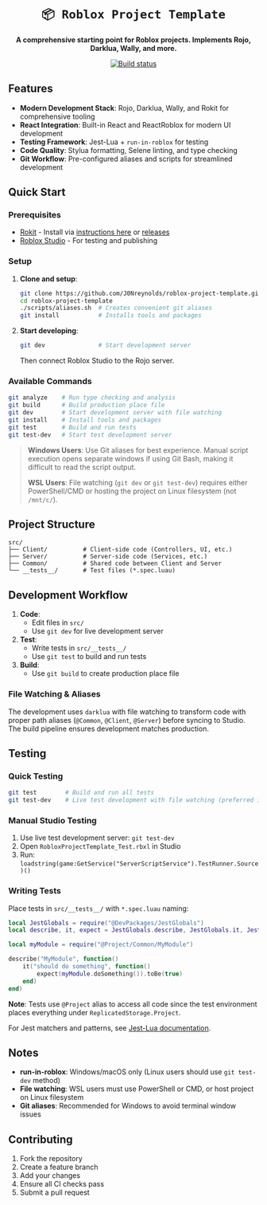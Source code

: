<!-- Allow this file to not have a first line heading -->
<!-- markdownlint-disable-file MD041 no-emphasis-as-heading -->

<!-- inline html -->
<!-- markdownlint-disable-file MD033 -->

<div align="center">

# `📦 Roblox Project Template`

**A comprehensive starting point for Roblox projects. Implements Rojo, Darklua, Wally, and more.**

[![Build status](https://github.com/J0Nreynolds/roblox-project-template/workflows/CI/badge.svg)](https://github.com/J0Nreynolds/roblox-project-template/actions)

</div>

## Features

- **Modern Development Stack**: Rojo, Darklua, Wally, and Rokit for comprehensive tooling
- **React Integration**: Built-in React and ReactRoblox for modern UI development
- **Testing Framework**: Jest-Lua + `run-in-roblox` for testing
- **Code Quality**: Stylua formatting, Selene linting, and type checking
- **Git Workflow**: Pre-configured aliases and scripts for streamlined development

## Quick Start

### Prerequisites

- [Rokit](https://github.com/rojo-rbx/rokit) - Install via [instructions here](http://github.com/rojo-rbx/rokit?tab=readme-ov-file#installation) or [releases](https://github.com/rojo-rbx/rokit/releases)
- [Roblox Studio](https://create.roblox.com/) - For testing and publishing

### Setup

1. **Clone and setup**:
   ```bash
   git clone https://github.com/J0Nreynolds/roblox-project-template.git
   cd roblox-project-template
   ./scripts/aliases.sh  # Creates convenient git aliases
   git install           # Installs tools and packages
   ```

2. **Start developing**:
   ```bash
   git dev               # Start development server
   ```
   Then connect Roblox Studio to the Rojo server.

### Available Commands

```bash
git analyze    # Run type checking and analysis
git build      # Build production place file
git dev        # Start development server with file watching
git install    # Install tools and packages  
git test       # Build and run tests
git test-dev   # Start test development server
```

> **Windows Users**: Use Git aliases for best experience. Manual script execution opens separate windows if using Git Bash, making it difficult to read the script output.
>
> **WSL Users**: File watching (`git dev` or `git test-dev`) requires either PowerShell/CMD or hosting the project on Linux filesystem (not `/mnt/c/`).

## Project Structure

```
src/
├── Client/          # Client-side code (Controllers, UI, etc.)
├── Server/          # Server-side code (Services, etc.)  
├── Common/          # Shared code between Client and Server
└── __tests__/       # Test files (*.spec.luau)
```

## Development Workflow

1. **Code**: 
   - Edit files in `src/`
   - Use `git dev` for live development server
2. **Test**: 
   - Write tests in `src/__tests__/` 
   - Use `git test` to build and run tests
3. **Build**:
   - Use `git build` to create production place file

### File Watching & Aliases

The development uses `darklua` with file watching to transform code with proper path aliases (`@Common`, `@Client`, `@Server`) before syncing to Studio. The build pipeline ensures development matches production.

## Testing

### Quick Testing
```bash
git test        # Build and run all tests
git test-dev    # Live test development with file watching (preferred if you have issues with `run-in-roblox`)
```

### Manual Studio Testing
1. Use live test development server: `git test-dev`
2. Open `RobloxProjectTemplate_Test.rbxl` in Studio
3. Run: `loadstring(game:GetService("ServerScriptService").TestRunner.Source)()`

### Writing Tests

Place tests in `src/__tests__/` with `*.spec.luau` naming:

```lua
local JestGlobals = require("@DevPackages/JestGlobals")
local describe, it, expect = JestGlobals.describe, JestGlobals.it, JestGlobals.expect

local myModule = require("@Project/Common/MyModule")

describe("MyModule", function()
    it("should do something", function()
        expect(myModule.doSomething()).toBe(true)
    end)
end)
```

**Note**: Tests use `@Project` alias to access all code since the test environment places everything under `ReplicatedStorage.Project`.

For Jest matchers and patterns, see [Jest-Lua documentation](https://jsdotlua.github.io/jest-lua/).


## Notes

- **run-in-roblox**: Windows/macOS only (Linux users should use `git test-dev` method)
- **File watching**: WSL users must use PowerShell or CMD, or host project on Linux filesystem
- **Git aliases**: Recommended for Windows to avoid terminal window issues

## Contributing

1. Fork the repository
2. Create a feature branch  
3. Add your changes
4. Ensure all CI checks pass
5. Submit a pull request